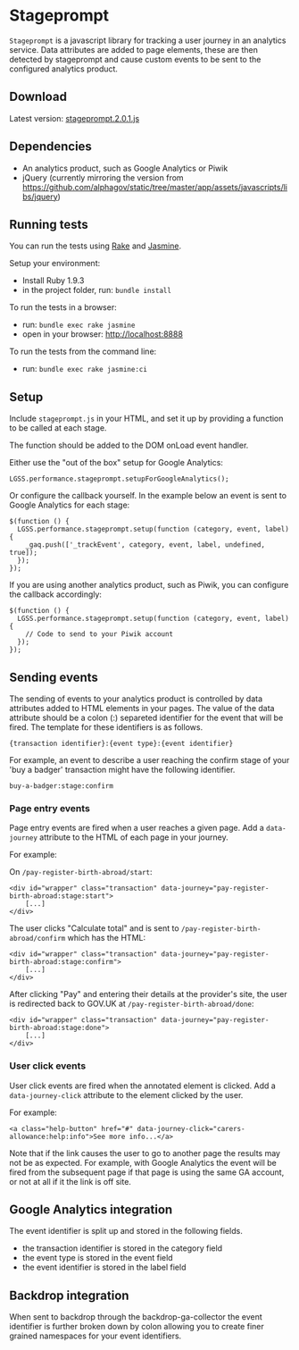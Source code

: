 # Stageprompt

`Stageprompt` is a javascript library for tracking a user journey in an
analytics service. Data attributes are added to page elements, these are then
detected by stageprompt and cause custom events to be sent to the configured
analytics product.

## Download

Latest version: [stageprompt.2.0.1.js](https://github.com/alphagov/stageprompt/releases/2.0.1/2460/stageprompt.2.0.1.js)

## Dependencies

- An analytics product, such as Google Analytics or Piwik
- jQuery (currently mirroring the version from https://github.com/alphagov/static/tree/master/app/assets/javascripts/libs/jquery)

## Running tests

You can run the tests using [Rake](http://rake.rubyforge.org/) and [Jasmine](http://pivotal.github.io/jasmine/). 

Setup your environment:
 
* Install Ruby 1.9.3
* in the project folder, run: `bundle install`

To run the tests in a browser:

* run: `bundle exec rake jasmine`
* open in your browser: [http://localhost:8888](http://localhost:8888)

To run the tests from the command line:

* run: `bundle exec rake jasmine:ci`

## Setup

Include `stageprompt.js` in your HTML, and set it up by providing a function
to be called at each stage.

The function should be added to the DOM onLoad event handler.

Either use the "out of the box" setup for Google Analytics:

    LGSS.performance.stageprompt.setupForGoogleAnalytics();

Or configure the callback yourself. In the example below an event is sent to
Google Analytics for each stage:

    $(function () {
      LGSS.performance.stageprompt.setup(function (category, event, label) {
        _gaq.push(['_trackEvent', category, event, label, undefined, true]);
      });
    });

If you are using another analytics product, such as Piwik, you can configure the callback accordingly:

    $(function () {
      LGSS.performance.stageprompt.setup(function (category, event, label) {
        // Code to send to your Piwik account
      });
    });

## Sending events

The sending of events to your analytics product is controlled by data attributes
added to HTML elements in your pages. The value of the data attribute should
be a colon (:) separeted identifier for the event that will be fired. The
template for these identifiers is as follows.

```
{transaction identifier}:{event type}:{event identifier}
```

For example, an event to describe a user reaching the confirm stage of your
'buy a badger' transaction might have the following identifier.

```
buy-a-badger:stage:confirm
```

### Page entry events

Page entry events are fired when a user reaches a given page. Add a
`data-journey` attribute to the HTML of each page in your journey.

For example:

On `/pay-register-birth-abroad/start`:

    <div id="wrapper" class="transaction" data-journey="pay-register-birth-abroad:stage:start">
        [...]
    </div>

The user clicks "Calculate total" and is sent to `/pay-register-birth-abroad/confirm` which has the HTML:

    <div id="wrapper" class="transaction" data-journey="pay-register-birth-abroad:stage:confirm">
        [...]
    </div>

After clicking "Pay" and entering their details at the provider's site, the
user is redirected back to GOV.UK at `/pay-register-birth-abroad/done`:

    <div id="wrapper" class="transaction" data-journey="pay-register-birth-abroad:stage:done">
        [...]
    </div>

### User click events

User click events are fired when the annotated element is clicked. Add a 
`data-journey-click` attribute to the element clicked by the user.

For example:

    <a class="help-button" href="#" data-journey-click="carers-allowance:help:info">See more info...</a>

Note that if the link causes the user to go to another page the results may not
be as expected. For example, with Google Analytics the event will be fired from
the subsequent page if that page is using the same GA account, or not at all
if it the link is off site.

## Google Analytics integration

The event identifier is split up and stored in the following fields.

- the transaction identifier is stored in the category field
- the event type is stored in the event field
- the event identifier is stored in the label field

## Backdrop integration

When sent to backdrop through the backdrop-ga-collector the event identifier
is further broken down by colon allowing you to create finer grained namespaces
for your event identifiers.

